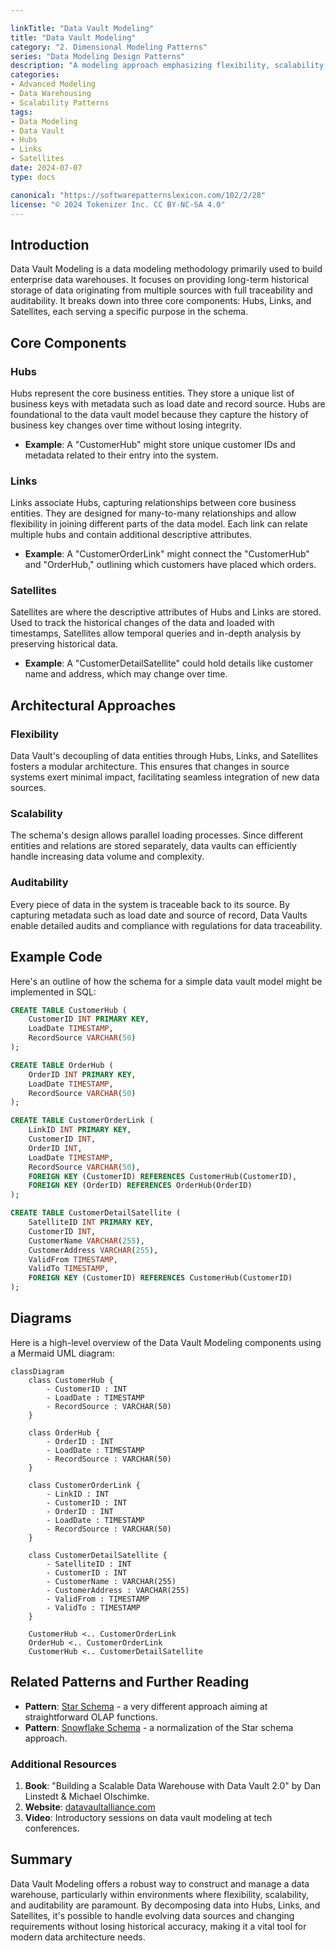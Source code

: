 ```yaml
---

linkTitle: "Data Vault Modeling"
title: "Data Vault Modeling"
category: "2. Dimensional Modeling Patterns"
series: "Data Modeling Design Patterns"
description: "A modeling approach emphasizing flexibility, scalability, and auditability using hubs, links, and satellites."
categories:
- Advanced Modeling
- Data Warehousing
- Scalability Patterns
tags:
- Data Modeling
- Data Vault
- Hubs
- Links
- Satellites
date: 2024-07-07
type: docs

canonical: "https://softwarepatternslexicon.com/102/2/28"
license: "© 2024 Tokenizer Inc. CC BY-NC-SA 4.0"
---
```



## Introduction

Data Vault Modeling is a data modeling methodology primarily used to build enterprise data warehouses. It focuses on providing long-term historical storage of data originating from multiple sources with full traceability and auditability. It breaks down into three core components: Hubs, Links, and Satellites, each serving a specific purpose in the schema.

## Core Components

### Hubs

Hubs represent the core business entities. They store a unique list of business keys with metadata such as load date and record source. Hubs are foundational to the data vault model because they capture the history of business key changes over time without losing integrity.

- **Example**: A "CustomerHub" might store unique customer IDs and metadata related to their entry into the system.

### Links

Links associate Hubs, capturing relationships between core business entities. They are designed for many-to-many relationships and allow flexibility in joining different parts of the data model. Each link can relate multiple hubs and contain additional descriptive attributes.

- **Example**: A "CustomerOrderLink" might connect the "CustomerHub" and "OrderHub," outlining which customers have placed which orders.

### Satellites

Satellites are where the descriptive attributes of Hubs and Links are stored. Used to track the historical changes of the data and loaded with timestamps, Satellites allow temporal queries and in-depth analysis by preserving historical data.

- **Example**: A "CustomerDetailSatellite" could hold details like customer name and address, which may change over time.

## Architectural Approaches

### Flexibility

Data Vault's decoupling of data entities through Hubs, Links, and Satellites fosters a modular architecture. This ensures that changes in source systems exert minimal impact, facilitating seamless integration of new data sources.

### Scalability

The schema's design allows parallel loading processes. Since different entities and relations are stored separately, data vaults can efficiently handle increasing data volume and complexity.

### Auditability

Every piece of data in the system is traceable back to its source. By capturing metadata such as load date and source of record, Data Vaults enable detailed audits and compliance with regulations for data traceability.

## Example Code

Here's an outline of how the schema for a simple data vault model might be implemented in SQL:

```sql
CREATE TABLE CustomerHub (
    CustomerID INT PRIMARY KEY,
    LoadDate TIMESTAMP,
    RecordSource VARCHAR(50)
);

CREATE TABLE OrderHub (
    OrderID INT PRIMARY KEY,
    LoadDate TIMESTAMP,
    RecordSource VARCHAR(50)
);

CREATE TABLE CustomerOrderLink (
    LinkID INT PRIMARY KEY,
    CustomerID INT,
    OrderID INT,
    LoadDate TIMESTAMP,
    RecordSource VARCHAR(50),
    FOREIGN KEY (CustomerID) REFERENCES CustomerHub(CustomerID),
    FOREIGN KEY (OrderID) REFERENCES OrderHub(OrderID)
);

CREATE TABLE CustomerDetailSatellite (
    SatelliteID INT PRIMARY KEY,
    CustomerID INT,
    CustomerName VARCHAR(255),
    CustomerAddress VARCHAR(255),
    ValidFrom TIMESTAMP,
    ValidTo TIMESTAMP,
    FOREIGN KEY (CustomerID) REFERENCES CustomerHub(CustomerID)
);
```

## Diagrams

Here is a high-level overview of the Data Vault Modeling components using a Mermaid UML diagram:

```mermaid
classDiagram
    class CustomerHub {
        - CustomerID : INT
        - LoadDate : TIMESTAMP
        - RecordSource : VARCHAR(50)
    }

    class OrderHub {
        - OrderID : INT
        - LoadDate : TIMESTAMP
        - RecordSource : VARCHAR(50)
    }

    class CustomerOrderLink {
        - LinkID : INT
        - CustomerID : INT
        - OrderID : INT
        - LoadDate : TIMESTAMP
        - RecordSource : VARCHAR(50)
    }

    class CustomerDetailSatellite {
        - SatelliteID : INT
        - CustomerID : INT
        - CustomerName : VARCHAR(255)
        - CustomerAddress : VARCHAR(255)
        - ValidFrom : TIMESTAMP
        - ValidTo : TIMESTAMP
    }

    CustomerHub <.. CustomerOrderLink
    OrderHub <.. CustomerOrderLink
    CustomerHub <.. CustomerDetailSatellite
```

## Related Patterns and Further Reading

- **Pattern**: [Star Schema](linkToAnotherDoc) - a very different approach aiming at straightforward OLAP functions.
- **Pattern**: [Snowflake Schema](linkToAnotherDoc) - a normalization of the Star schema approach.

### Additional Resources

1. **Book**: "Building a Scalable Data Warehouse with Data Vault 2.0" by Dan Linstedt & Michael Olschimke.
2. **Website**: [datavaultalliance.com](https://www.datavaultalliance.com)
3. **Video**: Introductory sessions on data vault modeling at tech conferences.

## Summary

Data Vault Modeling offers a robust way to construct and manage a data warehouse, particularly within environments where flexibility, scalability, and auditability are paramount. By decomposing data into Hubs, Links, and Satellites, it's possible to handle evolving data sources and changing requirements without losing historical accuracy, making it a vital tool for modern data architecture needs.
